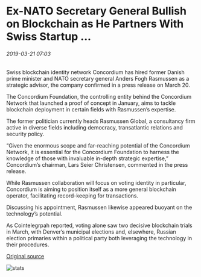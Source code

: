 # Ex-NATO Secretary General Bullish on Blockchain as He Partners With Swiss Startup ...

###### 2019-03-21 07:03

Swiss blockchain identity network Concordium has hired former Danish prime minister and NATO secretary general Anders Fogh Rasmussen as a strategic advisor, the company confirmed in a press release on March 20.

The Concordium Foundation, the controlling entity behind the Concordium Network that launched a proof of concept in January, aims to tackle blockchain deployment in certain fields with Rasmussen’s expertise.

The former politician currently heads Rasmussen Global, a consultancy firm active in diverse fields including democracy, transatlantic relations and security policy.

“Given the enormous scope and far-reaching potential of the Concordium Network, it is essential for the Concordium Foundation to harness the knowledge of those with invaluable in-depth strategic expertise,” Concordium’s chairman, Lars Seier Christensen, commented in the press release.

While Rasmussen collaboration will focus on voting identity in particular, Concordium is aiming to position itself as a more general blockchain operator, facilitating record-keeping for transactions.

Discussing his appointment, Rasmussen likewise appeared buoyant on the technology’s potential.

As Cointelegrpah reported, voting alone saw two decisive blockchain trials in March, with Denver’s municipal elections and, elsewhere, Russian election primaries within a political party both leveraging the technology in their procedures.

[Original source](https://cointelegraph.com/news/ex-nato-secretary-general-bullish-on-blockchain-as-he-partners-with-swiss-startup)

![stats](https://c.statcounter.com/11760860/0/a89fa40b/1/ "stats")